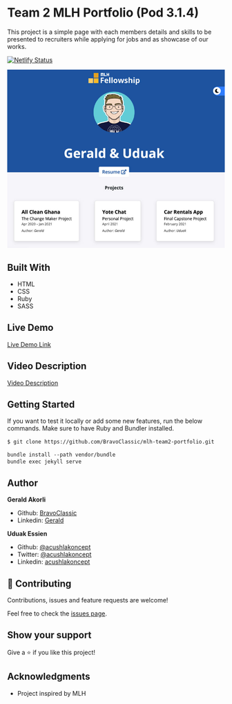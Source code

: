 # Team 2 MLH Portfolio (Pod 3.1.4)

This project is a simple page with each members details and skills to be presented to recruiters while applying for jobs and as showcase of our works.

[![Netlify Status](https://api.netlify.com/api/v1/badges/97877b3e-9f36-4939-a24c-0b622f923d50/deploy-status)](https://app.netlify.com/sites/mlh-fellowship-portfolio/deploys)


![screenshot](./screenshot.jpg)

## Built With

- HTML
- CSS
- Ruby
- SASS

## Live Demo
[Live Demo Link](https://pensive-sammet-191f15.netlify.app/)


## Video Description
[Video Description](https://youtu.be/sXM4PV20Xs8)

## Getting Started

If you want to test it locally or add some new features, run the below commands. Make sure to have Ruby and Bundler installed.

```
$ git clone https://github.com/BravoClassic/mlh-team2-portfolio.git
```

```
bundle install --path vendor/bundle
bundle exec jekyll serve
```

## Author

**Gerald Akorli**

- Github: [BravoClassic](https://www.github.com/BravoClassic)
- Linkedin: [Gerald](https://www.linkedin.com/in/gerald-a-a698a613a)

**Uduak Essien**

- Github: [@acushlakoncept](https://github.com/acushlakoncept/)
- Twitter: [@acushlakoncept](https://twitter.com/acushlakoncept)
- Linkedin: [acushlakoncept](https://www.linkedin.com/in/acushlakoncept/)

## 🤝 Contributing

Contributions, issues and feature requests are welcome!

Feel free to check the [issues page]( https://github.com/BravoClassic/mlh-team2-portfolio/issues).

## Show your support

Give a ⭐️ if you like this project!

## Acknowledgments

- Project inspired by MLH
